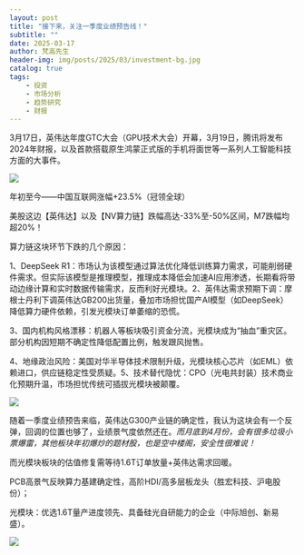 ```yaml
---
layout: post
title: "接下来，关注一季度业绩预告线！"
subtitle: ""
date: 2025-03-17
author: 梵高先生
header-img: img/posts/2025/03/investment-bg.jpg
catalog: true
tags:
    - 投资
    - 市场分析
    - 趋势研究
    - 财报
---
```


3月17日，英伟达年度GTC大会（GPU技术大会）开幕，3月19日，腾讯将发布2024年财报，以及首款搭载原生鸿蒙正式版的手机将面世等一系列人工智能科技方面的大事件。

![](https://mmbiz.qpic.cn/sz_mmbiz_jpg/https://mmbiz.qpic.cn/sz_mmbiz_jpg/ViaIfpMVXKTTyrMc9a7neWsfrqibTFo2QKehgHO8cDh1bLQiaibibl0SIHhNeOlz3x313mjwpVpdU6nlklv7eqK9UqA/640?wx_fmt=jpeg)

年初至今——中国互联网涨幅+23.5%（冠领全球）

美股这边【英伟达】以及【NV算力链】跌幅高达-33%至-50%区间，M7跌幅均超20%！

算力链这块环节下跌的几个原因：

1、DeepSeek R1：市场认为该模型通过算法优化降低训练算力需求，可能削弱硬件需求。但实际该模型是推理模型，推理成本降低会加速AI应用渗透，长期看将带动边缘计算和实时数据传输需求，反而利好光模块。2、英伟达需求预期下调：摩根士丹利下调英伟达GB200出货量，叠加市场担忧国产AI模型（如DeepSeek）降低算力硬件依赖，引发光模块订单萎缩的恐慌。

3、国内机构风格漂移：机器人等板块吸引资金分流，光模块成为“抽血”重灾区。部分机构因短期不确定性降低配置比例，触发跟风抛售。

4、地缘政治风险：美国对华半导体技术限制升级，光模块核心芯片（如EML）依赖进口，供应链稳定性受质疑。5、技术替代隐忧：CPO（光电共封装）技术商业化预期升温，市场担忧传统可插拔光模块被颠覆。

![](https://mmbiz.qpic.cn/sz_mmbiz_jpg/https://mmbiz.qpic.cn/sz_mmbiz_jpg/ViaIfpMVXKTTyrMc9a7neWsfrqibTFo2QKnwUKTCRkGnSt1LVntAQNZABOORk38YiahrwjDP7PTSPgPgpOgoars0A/640?wx_fmt=jpeg)

随着一季度业绩预告来临，英伟达G300产业链的确定性，我认为这块会有一个反弹，回调的位置也够了，业绩景气度依然还在。_而月底到4月份，会有很多垃圾小票爆雷，其他板块年初爆炒的题材股，也是空中楼阁，安全性很难说！_

而光模块板块的估值修复需等待1.6T订单放量+英伟达需求回暖。

PCB高景气反映算力基建确定性，高阶HDI/高多层板龙头（胜宏科技、沪电股份）；

光模块：优选1.6T量产进度领先、具备硅光自研能力的企业（中际旭创、新易盛）。

![](https://mmbiz.qpic.cn/sz_mmbiz_jpg/https://mmbiz.qpic.cn/sz_mmbiz_jpg/ViaIfpMVXKTTyrMc9a7neWsfrqibTFo2QK2qtB707vLlMN6IktwiaMmwkbqGC5icCOJLq4FnxmWvYt8zIxH1eb005Q/640?wx_fmt=jpeg)